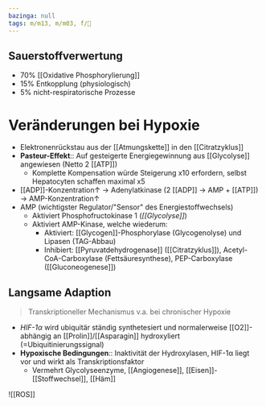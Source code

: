 ```yaml
---
bazinga: null
tags: m/m13, m/m03, f/🧪
---
```

## Sauerstoffverwertung
- 70% [[Oxidative Phosphorylierung]]
- 15% Entkopplung (physiologisch)
- 5% nicht-respiratorische Prozesse

# Veränderungen bei Hypoxie
- Elektronenrückstau aus der [[Atmungskette]] in den [[Citratzyklus]]
- **Pasteur-Effekt**:: Auf gesteigerte Energiegewinnung aus [[Glycolyse]] angewiesen (Netto 2 [[ATP]])
	- Komplette Kompensation würde Steigerung x10 erfordern, selbst Hepatocyten schaffen maximal x5
- [[ADP]]-Konzentration↑ → Adenylatkinase (2 [[ADP]] → AMP + [[ATP]]) → AMP-Konzentration↑ 
- AMP (wichtigster Regulator/"Sensor" des Energiestoffwechsels)
	- Aktiviert Phosphofructokinase 1 (*[[Glycolyse]]*)
	- Aktiviert AMP-Kinase, welche wiederum:
		- Aktiviert: [[Glycogen]]-Phosphorylase (Glycogenolyse) und Lipasen (TAG-Abbau)
		- Inhibiert: [[Pyruvatdehydrogenase]] ([[Citratzyklus]]), Acetyl-CoA-Carboxylase (Fettsäuresynthese), PEP-Carboxylase ([[Gluconeogenese]])

## Langsame Adaption
> Transkriptioneller Mechanismus v.a. bei chronischer Hypoxie

- *HIF-1α* wird ubiquitär ständig synthetesiert und normalerweise [[O2]]-abhängig an [[Prolin]]/[[Asparagin]] hydroxyliert (=Ubiquitinierungssignal)
- **Hypoxische Bedingungen**:: Inaktivität der Hydroxylasen, HIF-1α liegt vor und wirkt als Transkriptionsfaktor
	- Vermehrt Glycolyseenzyme, [[Angiogenese]], [[Eisen]]-[[Stoffwechsel]], [[Häm]]

![[ROS]]

